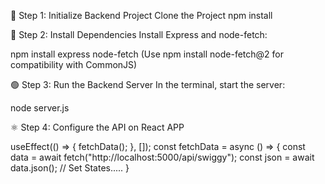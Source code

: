 🧩 Step 1: Initialize Backend Project
Clone the Project
npm install

🔌 Step 2: Install Dependencies
Install Express and node-fetch:

npm install express node-fetch
(Use npm install node-fetch@2 for compatibility with CommonJS)

🟢 Step 3: Run the Backend Server
In the terminal, start the server:

node server.js

⚛️ Step 4: Configure the API on React APP

useEffect(() => {
 fetchData();
 }, []);
 const fetchData = async () => {
 const data = await fetch("http://localhost:5000/api/swiggy");
 const json = await data.json();
 // Set States.....
 }